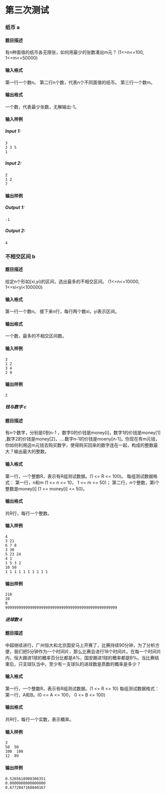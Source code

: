 第三次测试
==========
### 纸币 a
####  题目描述
有n种面值的纸币各无限张，如何用最少的张数凑出m元？
(1<=n<=100,  1<=m<=50000)
#### 输入格式
第一行一个数n。
第二行n个数，代表n个不同面值的纸币。
第三行一个数m。
#### 输出格式
一个数，代表最少张数，无解输出-1。
#### 输入样例
##### Input 1:
	3
	2 3 5
	1
##### Input 2:
	2
	1 2
	7
#### 输出样例
##### Output 1:
	-1
##### Output 2:
	4
### 不相交区间 b
#### 题目描述
给定n个形如[xi,yi)的区间，选出最多的不相交区间。
(1<=n<=10000,  1<=xi<yi<100000)
#### 输入格式
第一行一个数n。
接下来n行，每行两个数xi，yi表示区间。
#### 输出格式
一个数，最多的不相交区间数。
#### 输入样例
	3
	1 2
	3 4
	2 9
#### 输出样例
	2
##### 钱与数字 c
#### 题目描述
有n个数字，分别是0到n-1 ，数字0的价钱是money[i]，数字1的价钱是money[1] ,数字2的价钱是money[2]，….数字n-1的价钱是moeny[n-1]。你现在有m元钱，你如何利用这m元钱去购买数字，使得购买回来的数字连在一起，构成的整数最大？输出最大的整数。
#### 输入格式
第一行，一个整数R，表示有R组测试数据。(1 <= R <= 100)。
每组测试数据格式：
  第一行，n和m (1 <= n <= 10， 1 <= m <= 50)；
  第二行，n个整数，第i个整数是money[i] (1 <= money[i] <= 50)。
#### 输出格式
共R行，每行一个整数。
#### 输入样例
	4
	3 21
	6 7 8
	3 30
	5 23 24
	4 1
	1 5 3 2
	10 50
	1 1 1 1 1 1 1 1 1 1
#### 输出样例
	210
	20
	0
	99999999999999999999999999999999999999999999999999
##### 进球数 d
#### 题目描述
中超继续进行，广州恒大和北京国安马上开赛了，比赛持续90分钟，为了分析方便，我们把5分钟作为一个时间片，那么比赛会进行18个时间片。在每一个时间片内，恒大踢进1球的概率百分比都是A%，国安踢进1球的概率都是B%。当比赛结束后，只支球队当中，至少有一支球队的进球数是质数的概率是多少？
#### 输入格式
第一行，一个整数R，表示有R组测试数据。(1 <= R <= 10)
每组测试数据格式：
  第一行，A和B。(0 <= A <= 100， 0 <= B <= 100)
#### 输出格式
共R行，每行一个实数，表示概率。
#### 输入样例
	3
	50  50
	100  100
	12  89
#### 输出样例
	0.5265618908306351
	0.0000000000000000
	0.6772047168840167
